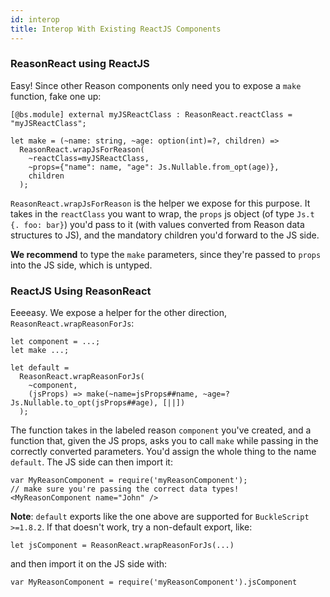 ```yaml
---
id: interop
title: Interop With Existing ReactJS Components
---
```


### ReasonReact using ReactJS

Easy! Since other Reason components only need you to expose a `make` function, fake one up:

```reason
[@bs.module] external myJSReactClass : ReasonReact.reactClass = "myJSReactClass";

let make = (~name: string, ~age: option(int)=?, children) =>
  ReasonReact.wrapJsForReason(
    ~reactClass=myJSReactClass,
    ~props={"name": name, "age": Js.Nullable.from_opt(age)},
    children
  );
```

`ReasonReact.wrapJsForReason` is the helper we expose for this purpose. It takes in the `reactClass` you want to wrap, the `props` js object (of type `Js.t {. foo: bar}`) you'd pass to it (with values converted from Reason data structures to JS), and the mandatory children you'd forward to the JS side.

**We recommend** to type the `make` parameters, since they're passed to `props` into the JS side, which is untyped.

### ReactJS Using ReasonReact

Eeeeasy. We expose a helper for the other direction, `ReasonReact.wrapReasonForJs`:

```reason
let component = ...;
let make ...;

let default =
  ReasonReact.wrapReasonForJs(
    ~component,
    (jsProps) => make(~name=jsProps##name, ~age=?Js.Nullable.to_opt(jsProps##age), [||])
  );
```

The function takes in the labeled reason `component` you've created, and a function that, given the JS props, asks you to call `make` while passing in the correctly converted parameters. You'd assign the whole thing to the name `default`. The JS side can then import it:

```
var MyReasonComponent = require('myReasonComponent');
// make sure you're passing the correct data types!
<MyReasonComponent name="John" />
```

**Note**: `default` exports like the one above are supported for `BuckleScript >=1.8.2`. If that doesn't work, try a non-default export, like:

```reason
let jsComponent = ReasonReact.wrapReasonForJs(...)
```

and then import it on the JS side with:

```
var MyReasonComponent = require('myReasonComponent').jsComponent
```
